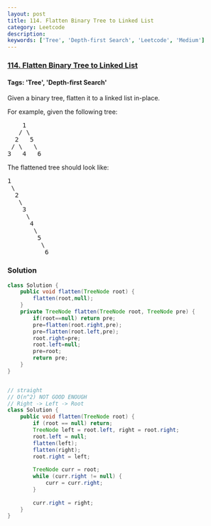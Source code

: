 ```yaml
---
layout: post
title: 114. Flatten Binary Tree to Linked List
category: Leetcode
description: 
keywords: ['Tree', 'Depth-first Search', 'Leetcode', 'Medium']
---
```

### [114. Flatten Binary Tree to Linked List](https://leetcode.com/problems/flatten-binary-tree-to-linked-list)

#### Tags: 'Tree', 'Depth-first Search'

<div class="content__u3I1 question-content__JfgR"><div><p>Given a binary tree, flatten it to a linked list in-place.</p>
<p>For example, given the following tree:</p>
<pre>    1
   / \
  2   5
 / \   \
3   4   6
</pre>
<p>The flattened tree should look like:</p>
<pre>1
 \
  2
   \
    3
     \
      4
       \
        5
         \
          6
</pre>
</div></div>

### Solution
```java
class Solution {
    public void flatten(TreeNode root) {
        flatten(root,null);
    }
    private TreeNode flatten(TreeNode root, TreeNode pre) {
        if(root==null) return pre;
        pre=flatten(root.right,pre);    
        pre=flatten(root.left,pre);
        root.right=pre;
        root.left=null;
        pre=root;
        return pre;
    }
}


// straight
// O(n^2) NOT GOOD ENOUGH
// Right -> Left -> Root
class Solution {
    public void flatten(TreeNode root) {
        if (root == null) return;
        TreeNode left = root.left, right = root.right;
        root.left = null;
        flatten(left);
        flatten(right);
        root.right = left;
        
        TreeNode curr = root;
        while (curr.right != null) {
            curr = curr.right;
        }
        
        curr.right = right;   
    }
}
```